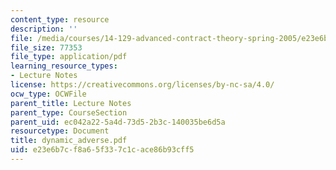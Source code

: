 ```yaml
---
content_type: resource
description: ''
file: /media/courses/14-129-advanced-contract-theory-spring-2005/e23e6b7cf8a65f337c1cace86b93cff5_dynamic_adverse.pdf
file_size: 77353
file_type: application/pdf
learning_resource_types:
- Lecture Notes
license: https://creativecommons.org/licenses/by-nc-sa/4.0/
ocw_type: OCWFile
parent_title: Lecture Notes
parent_type: CourseSection
parent_uid: ec042a22-5a4d-73d5-2b3c-140035be6d5a
resourcetype: Document
title: dynamic_adverse.pdf
uid: e23e6b7c-f8a6-5f33-7c1c-ace86b93cff5
---
```


